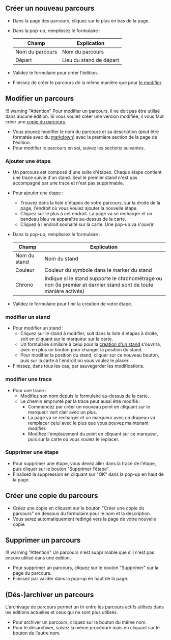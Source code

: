 ## Créer un nouveau parcours
- Dans la page des parcours, cliquez sur le plus en bas de la page.
- Dans la pop-up, remplissez le formulaire :
  
    | Champ                  | Explication                       |
    |-----------------------|-----------------------------------|
    | Nom du parcours       | Nom du parcours                   |
    | Départ                | Lieu du stand de départ           |

- Validez le formulaire pour créer l'édition.
- Finissez de créer le parcours de la même manière que pour [le modifier](#modifier-un-parcours).

## Modifier un parcours
!!! warning "Attention"
    Pour modifier un parcours, il ne doit pas être utilisé dans aucune édition. Si vous voulez créer une version modifiée, il vous faut créer une [copie du parcours](#creer-une-copie-du-parcours).

- Vous pouvez modifier le nom du parcours et sa description (peut être formatée avec du [markdown](index.md#description-en-markdown)) avec la première section de la page de l'édition.
- Pour modifier le parcours en soi, suivez les sections suivantes.

### Ajouter une étape
- Un parcours est composé d'une suite d'étapes. Chaque étape contient une trace suivie d'un stand. Seul le premier stand n'est pas accompagné par une trace et n'est pas supprimable.
- Pour ajouter une étape :
  - Trouvez dans la liste d'étapes de votre parcours, sur la droite de la page, l'endroit où vous voulez ajouter la nouvelle étape.
  - Cliquez sur le plus à cet endroit. La page va se recharger et un bandeau bleu va apparaître au-dessus de la carte.
  - Cliquez à l'endroit souhaité sur la carte. Une pop-up va s'ouvrir.
- Dans la pop-up, remplissez le formulaire :
  
    | Champ                  | Explication                       |
    |-----------------------|-----------------------------------|
    | Nom du stand          | Nom du stand                      |
    | Couleur               | Couleur du symbole dans le marker du stand |
    | Chrono                | Indique si le stand supporte le chronométrage ou non (le premier et dernier stand sont de toute manière activés) |

- Validez le formulaire pour finir la création de votre étape.

### modifier un stand
- Pour modifier un stand :
  - Cliquez sur le stand à modifier, soit dans la liste d'étapes à droite, soit en cliquant sur le marqueur sur la carte.
  - Un formulaire similaire à celui pour la [création d'un stand](#ajouter-une-etape) s'ouvrira, avec en plus un bouton pour changer la position du stand.
  - Pour modifier la position du stand, cliquer sur ce nouveau bouton, puis sur la carte à l'endroit où vous voulez le placer.
- Finissez, dans tous les cas, par sauvegarder les modifications.

### modifier une trace
- Pour une trace :
  - Modifiez son nom depuis le formulaire au-dessus de la carte.
  - Le chemin emprunté par la trace peut aussi être modifié :
    - Commencez par créer un nouveau point en cliquant sur le marqueur vert clair avec un plus.
    - La page va se recharger et un marqueur avec un drapeau va remplacer celui avec le plus que vous pouvez maintenant modifier.
    - Modifiez l'emplacement du point en cliquant sur ce marqueur, puis sur la carte où vous voulez le replacer.

### Supprimer une étape
- Pour supprimer une étape, vous devez aller dans la trace de l'étape, puis cliquer sur le bouton "Supprimer l'étape".
- Finalisez la suppression en cliquant sur "OK" dans la pop-up en haut de la page.

## Créer une copie du parcours
- Créez une copie en cliquant sur le bouton "Créer une copie du parcours" en dessous du formulaire pour le nom et la description.
- Vous serez automatiquement redirigé vers la page de votre nouvelle copie.

## Supprimer un parcours
!!! warning "Attention"
    Un parcours n'est supprimable que s'il n'est pas encore utilisé dans une édition.

- Pour supprimer un parcours, cliquez sur le bouton "Supprimer" sur la page du parcours.
- Finissez par valider dans la pop-up en haut de la page.

## (Dés-)archiver un parcours
L'archivage de parcours permet un tri entre les parcours actifs utilisés dans les éditions actuelles et ceux qui ne sont plus utilisés.
- Pour archiver un parcours, cliquez sur le bouton du même nom.
- Pour le désarchiver, suivez la même procédure mais en cliquant sur le bouton de l'autre nom.
